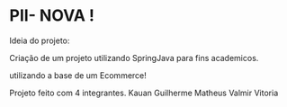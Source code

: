 # PII- NOVA !

Ideia do projeto:

Criação de um projeto utilizando SpringJava para fins academicos.

utilizando a base de um Ecommerce!

Projeto feito com 4 integrantes.
Kauan
Guilherme 
Matheus
Valmir
Vitoria
